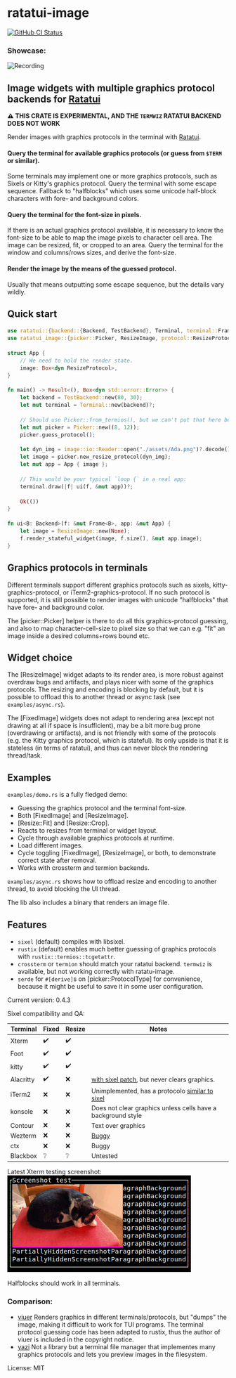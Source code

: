 # ratatui-image

[![GitHub CI
Status](https://img.shields.io/github/actions/workflow/status/benjajaja/ratatui-image/ci.yaml?style=flat-square&logo=github)](https://github.com/benjajaja/ratatui-image/actions?query=workflow%3A)

### Showcase:

![Recording](./assets/Recording.gif)

## Image widgets with multiple graphics protocol backends for [Ratatui]

**⚠️ THIS CRATE IS EXPERIMENTAL, AND THE `TERMWIZ` RATATUI BACKEND DOES NOT WORK**

Render images with graphics protocols in the terminal with [Ratatui].

#### Query the terminal for available graphics protocols (or guess from `$TERM` or similar).

Some terminals may implement one or more graphics protocols, such as Sixels or Kitty's
graphics protocol. Query the terminal with some escape sequence. Fallback to "halfblocks" which
uses some unicode half-block characters with fore- and background colors.

#### Query the terminal for the font-size in pixels.
If there is an actual graphics protocol available, it is necessary to know the font-size to
be able to map the image pixels to character cell area. The image can be resized, fit, or
cropped to an area. Query the terminal for the window and columns/rows sizes, and derive the
font-size.

#### Render the image by the means of the guessed protocol.
Usually that means outputting some escape sequence, but the details vary wildly.

## Quick start
```rust
use ratatui::{backend::{Backend, TestBackend}, Terminal, terminal::Frame};
use ratatui_image::{picker::Picker, ResizeImage, protocol::ResizeProtocol};

struct App {
    // We need to hold the render state.
    image: Box<dyn ResizeProtocol>,
}

fn main() -> Result<(), Box<dyn std::error::Error>> {
    let backend = TestBackend::new(80, 30);
    let mut terminal = Terminal::new(backend)?;

    // Should use Picker::from_termios(), but we can't put that here because that would break doctests!
    let mut picker = Picker::new((8, 12));
    picker.guess_protocol();

    let dyn_img = image::io::Reader::open("./assets/Ada.png")?.decode()?;
    let image = picker.new_resize_protocol(dyn_img);
    let mut app = App { image };

    // This would be your typical `loop {` in a real app:
    terminal.draw(|f| ui(f, &mut app))?;

    Ok(())
}

fn ui<B: Backend>(f: &mut Frame<B>, app: &mut App) {
    let image = ResizeImage::new(None);
    f.render_stateful_widget(image, f.size(), &mut app.image);
}
```

## Graphics protocols in terminals
Different terminals support different graphics protocols such as sixels,
kitty-graphics-protocol, or iTerm2-graphics-protocol. If no such protocol is supported, it is
still possible to render images with unicode "halfblocks" that have fore- and background color.

The [picker::Picker] helper is there to do all this graphics-protocol guessing, and also to map
character-cell-size to pixel size so that we can e.g. "fit" an image inside a desired
columns+rows bound etc.

## Widget choice
The [ResizeImage] widget adapts to its render area, is more robust against overdraw bugs and
artifacts, and plays nicer with some of the graphics protocols.
The resizing and encoding is blocking by default, but it is possible to offload this to another
thread or async task (see `examples/async.rs`).

The [FixedImage] widgets does not adapt to rendering area (except not drawing at all if space
is insufficient), may be a bit more bug prone (overdrawing or artifacts), and is not friendly
with some of the protocols (e.g. the Kitty graphics protocol, which is stateful). Its only
upside is that it is stateless (in terms of ratatui), and thus can never block the rendering
thread/task.

## Examples

`examples/demo.rs` is a fully fledged demo:
* Guessing the graphics protocol and the terminal font-size.
* Both [FixedImage] and [ResizeImage].
* [Resize::Fit] and [Resize::Crop].
* Reacts to resizes from terminal or widget layout.
* Cycle through available graphics protocols at runtime.
* Load different images.
* Cycle toggling [FixedImage], [ResizeImage], or both, to demonstrate correct state after
  removal.
* Works with crossterm and termion backends.

`examples/async.rs` shows how to offload resize and encoding to another thread, to avoid
blocking the UI thread.

The lib also includes a binary that renders an image file.

## Features
* `sixel` (default) compiles with libsixel.
* `rustix` (default) enables much better guessing of graphics protocols with `rustix::termios::tcgetattr`.
* `crossterm` or `termion` should match your ratatui backend. `termwiz` is available, but not
working correctly with ratatu-image.
* `serde` for `#[derive]`s on [picker::ProtocolType] for convenience, because it might be
useful to save it in some user configuration.

[Ratatui]: https://github.com/ratatui-org/ratatui
[Sixel]: https://en.wikipedia.org/wiki/Sixel

Current version: 0.4.3

Sixel compatibility and QA:

Terminal   | Fixed | Resize | Notes
-----------|-------|--------|-------
Xterm      | ✔️     | ✔️      |
Foot       | ✔️     | ✔️      |
kitty      | ✔️     | ✔️      |
Alacritty  | ✔️     | ❌     | [with sixel patch](https://github.com/microo8/alacritty-sixel), but never clears graphics.
iTerm2     | ❌    | ❌     | Unimplemented, has a protocolo [similar to sixel](https://iterm2.com/documentation-images.html)
konsole    | ❌    | ❌     | Does not clear graphics unless cells have a background style
Contour    | ❌    | ❌     | Text over graphics
Wezterm    | ❌    | ❌     | [Buggy](https://github.com/wez/wezterm/issues/217#issuecomment-1657075311)
ctx        | ❌    | ❌     | Buggy
Blackbox   | ❔    | ❔     | Untested

Latest Xterm testing screenshot:  
![Testing screenshot](./assets/test_screenshot.png)

Halfblocks should work in all terminals.

### Comparison:

* [viuer](https://crates.io/crates/viuer)
  Renders graphics in different terminals/protocols, but "dumps" the image, making it difficult to
  work for TUI programs.
  The terminal protocol guessing code has been adapted to rustix, thus the author of viuer is
  included in the copyright notice.
* [yazi](https://github.com/sxyazi/yazi)
  Not a library but a terminal file manager that implementes many graphics protocols and lets you
  preview images in the filesystem.

License: MIT
